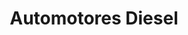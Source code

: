 ---
title: "Automotores Diesel"
url: /santa-cruz-de-la-sierra/automotores-diesel/
shop: Autowerkstatt
---